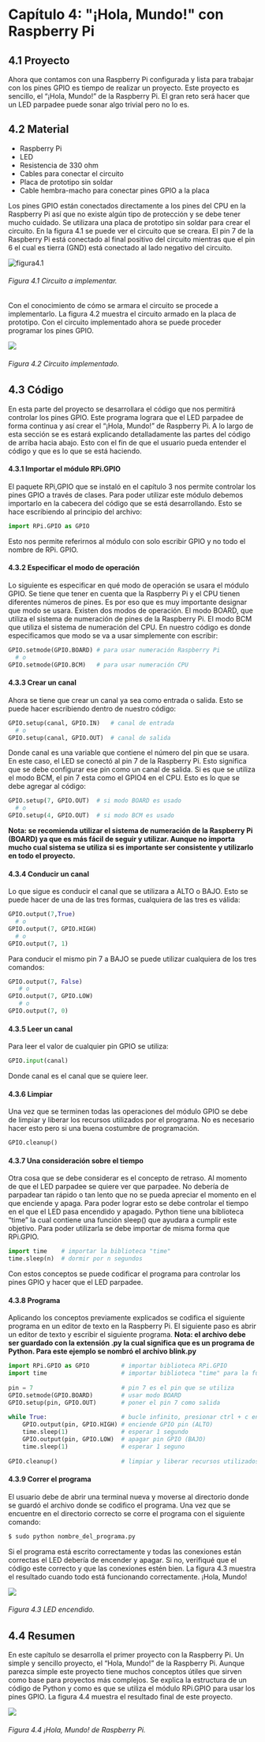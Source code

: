 # Capítulo 4: "¡Hola, Mundo!" con Raspberry Pi

## 4.1 Proyecto
Ahora que contamos con una Raspberry Pi configurada y lista para trabajar con los pines GPIO es tiempo de realizar un proyecto.  Este proyecto es sencillo, el “¡Hola, Mundo!” de la Raspberry Pi.  El gran reto será hacer que un LED parpadee puede sonar algo trivial pero no lo es.

## 4.2 Material
* Raspberry Pi
* LED
* Resistencia de 330 ohm
* Cables para conectar el circuito 
* Placa de prototipo sin soldar
* Cable hembra-macho para conectar pines GPIO a la placa



Los pines GPIO están conectados directamente a los pines del CPU en la Raspberry Pi así que no existe algún tipo de protección y se debe tener mucho cuidado.  Se utilizara una placa de prototipo sin soldar para crear el circuito.  En la figura 4.1 se puede ver el circuito que se creara.  El pin 7 de la Raspberry Pi está conectado al final positivo del circuito mientras que el pin 6 el cual es tierra (GND) está conectado al lado negativo del circuito.


![figura4.1](images/circuit.jpg)
###### Figura 4.1 Circuito a implementar.


Con el conocimiento de cómo se armara el circuito se procede a implementarlo. La figura 4.2 muestra el circuito armado en la placa de prototipo.  Con el circuito implementado ahora se puede proceder programar los pines GPIO.

![](images/ledoff.JPG)
###### Figura 4.2 Circuito implementado.


## 4.3 Código 
En esta parte del proyecto se desarrollara el código que nos permitirá controlar los pines GPIO.  Este programa lograra que el LED parpadee de forma continua y así crear el “¡Hola, Mundo!” de Raspberry Pi.  A lo largo de esta sección se es estará explicando detalladamente las partes del código de arriba hacia abajo. Esto con el fin de que el usuario pueda entender el código y que es lo que se está haciendo.

#### 4.3.1 Importar el módulo RPi.GPIO
El paquete RPi,GPIO que se instaló en el capítulo 3 nos permite controlar los pines GPIO a través de clases.  Para poder utilizar este módulo debemos importarlo en la cabecera del código que se está desarrollando. Esto se hace escribiendo al principio del archivo:

```python
import RPi.GPIO as GPIO
```

Esto nos permite referirnos al módulo con solo escribir GPIO y no todo el nombre de RPi. GPIO.

#### 4.3.2 Especificar el modo de operación
Lo siguiente es especificar en qué modo de operación se usara el módulo GPIO.  Se tiene que tener en cuenta que la Raspberry Pi y el CPU tienen diferentes números de pines.  Es por eso que es muy importante designar que modo se usara. Existen dos modos de operación.  El modo BOARD, que utiliza el sistema de numeración de pines de la Raspberry Pi. El modo BCM que utiliza el sistema de numeración del CPU.  En nuestro código es donde especificamos que modo se va a usar simplemente con escribir:

```python
GPIO.setmode(GPIO.BOARD) # para usar numeración Raspberry Pi
  # o
GPIO.setmode(GPIO.BCM)   # para usar numeración CPU
```


#### 4.3.3 Crear un canal
Ahora se tiene que crear un canal ya sea como entrada o salida.  Esto se puede hacer escribiendo dentro de nuestro código:

```python
GPIO.setup(canal, GPIO.IN)   # canal de entrada
  # o
GPIO.setup(canal, GPIO.OUT)  # canal de salida
```

Donde canal es una variable que contiene el número del pin que se usara.  En este caso, el LED se conectó al pin 7 de la Raspberry Pi. Esto significa que se debe configurar ese pin como un canal de salida.  Si es que se utiliza el modo BCM, el pin 7 esta como el GPIO4 en el CPU.  Esto es lo que se debe agregar al código:

```python
GPIO.setup(7, GPIO.OUT)  # si modo BOARD es usado
  # o 
GPIO.setup(4, GPIO.OUT)  # si modo BCM es usado
```

**Nota: se recomienda utilizar el sistema de numeración de la Raspberry Pi (BOARD) ya que es más fácil de seguir y utilizar.  Aunque no importa mucho cual sistema se utiliza si es importante ser consistente y utilizarlo en todo el proyecto.**

#### 4.3.4 Conducir un canal
Lo que sigue es conducir el canal que se utilizara a ALTO o BAJO.  Esto se puede hacer de una de las tres formas, cualquiera de las tres es válida:

```python
GPIO.output(7,True)
  # o
GPIO.output(7, GPIO.HIGH)
  # o
GPIO.output(7, 1)
```

Para conducir el mismo pin 7 a BAJO se puede utilizar cualquiera de los tres comandos:

```python
GPIO.output(7, False)
   # o
GPIO.output(7, GPIO.LOW)
   # o
GPIO.output(7, 0)
```

#### 4.3.5 Leer un canal
Para leer el valor de cualquier pin GPIO se utiliza:

```python
GPIO.input(canal)
```

Donde canal es el canal que se quiere leer.  

#### 4.3.6 Limpiar
Una vez que se terminen todas las operaciones del módulo GPIO se debe de limpiar y liberar los recursos utilizados por el programa.  No es necesario hacer esto pero si una buena costumbre de programación. 

```python
GPIO.cleanup()
```

#### 4.3.7 Una consideración sobre el tiempo

Otra cosa que se debe considerar es el concepto de retraso.  Al momento de que el LED parpadee se quiere ver que parpadee.  No debería de parpadear tan rápido o tan lento que no se pueda apreciar el momento en el que enciende y apaga.  Para poder lograr esto se debe controlar el tiempo en el que el LED pasa encendido y apagado.  Python tiene una biblioteca “time” la cual contiene una función sleep() que ayudara a cumplir este objetivo.  Para poder utilizarla se debe importar de misma forma que RPi.GPIO.  

```python
import time    # importar la biblioteca "time"
time.sleep(n)  # dormir por n segundos
```

Con estos conceptos se puede codificar el programa para controlar los pines GPIO y hacer que el LED parpadee.  

#### 4.3.8 Programa

Aplicando los conceptos previamente explicados se codifica el siguiente programa en un editor de texto en la Raspberry Pi.  El siguiente paso es abrir un editor de texto y escribir el siguiente programa.  **Nota: el archivo debe ser guardado con la extensión .py la cual significa que es un programa de Python.  Para este ejemplo se nombró el archivo blink.py** 
```python
import RPi.GPIO as GPIO         # importar biblioteca RPi.GPIO
import time                     # importar biblioteca "time" para la funcion sleep()
 
pin = 7                         # pin 7 es el pin que se utiliza
GPIO.setmode(GPIO.BOARD)        # usar modo BOARD
GPIO.setup(pin, GPIO.OUT)       # poner el pin 7 como salida
 
while True:                     # bucle infinito, presionar ctrl + c en terminal para cerrar
    GPIO.output(pin, GPIO.HIGH) # enciende GPIO pin (ALTO)
    time.sleep(1)               # esperar 1 segundo
    GPIO.output(pin, GPIO.LOW)  # apagar pin GPIO (BAJO)
    time.sleep(1)               # esperar 1 seguno
 
GPIO.cleanup()                  # limpiar y liberar recursos utilizados
```

#### 4.3.9 Correr el programa 
El usuario debe de abrir una terminal nueva y moverse al directorio donde se guardó el archivo donde se codifico el programa.  Una vez que se encuentre en el directorio correcto  se corre el programa con el siguiente comando:

```bash
$ sudo python nombre_del_programa.py
```

Si el programa está escrito correctamente y todas las conexiones están correctas el LED debería de encender y apagar.  Si no, verifiqué que el código este correcto y que las conexiones estén bien.  La figura 4.3 muestra el resultado cuando todo está funcionando correctamente.  ¡Hola, Mundo! 

![](images/ledon.JPG)
###### Figura 4.3 LED encendido.



## 4.4 Resumen  
En este capítulo se desarrolla el primer proyecto con la Raspberry Pi. Un simple y sencillo proyecto, el “Hola, Mundo!” de la Raspberry Pi.  Aunque parezca simple este proyecto tiene muchos conceptos útiles que sirven como base para proyectos más complejos.  Se explica la estructura de un código de Python y como es que se utiliza el módulo RPi.GPIO para usar los pines GPIO.  La figura 4.4 muestra el resultado final de este proyecto.


![](images/fullset.JPG)
###### Figura 4.4 ¡Hola, Mundo! de Raspberry Pi.

